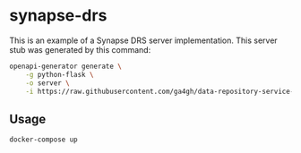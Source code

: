 # synapse-drs

This is an example of a Synapse DRS server implementation.  This server stub was generated by this command:

```bash
openapi-generator generate \
    -g python-flask \
    -o server \
    -i https://raw.githubusercontent.com/ga4gh/data-repository-service-schemas/master/openapi/data_repository_service.swagger.yaml
```

## Usage

```
docker-compose up
```